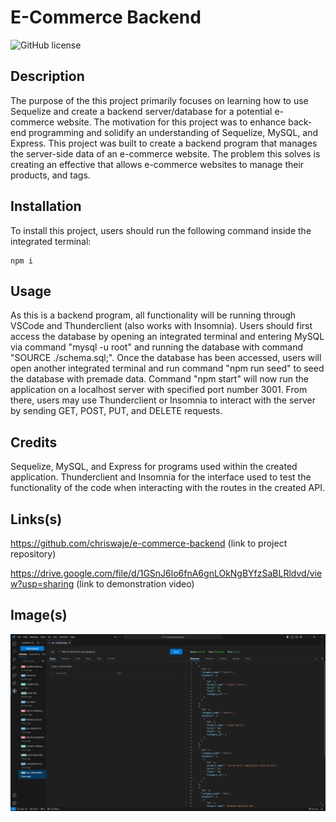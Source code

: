 # E-Commerce Backend

![GitHub license](https://img.shields.io/badge/license-MIT-blue.svg)

## Description

The purpose of the this project primarily focuses on learning how to use Sequelize and create a backend server/database for a potential e-commerce website. The motivation for this project was to enhance back-end programming and solidify an understanding of Sequelize, MySQL, and Express. This project was built to create a backend program that manages the server-side data of an e-commerce website. The problem this solves is creating an effective that allows e-commerce websites to manage their products, and tags. 

## Installation

To install this project, users should run the following command inside the integrated terminal:
````
npm i
````

## Usage 

As this is a backend program, all functionality will be running through VSCode and Thunderclient (also works with Insomnia). Users should first access the database by opening an integrated terminal and entering MySQL via command "mysql -u root" and running the database with command "SOURCE ./schema.sql;". Once the database has been accessed, users will open another integrated terminal and run command "npm run seed" to seed the database with premade data. Command "npm start" will now run the application on a localhost server with specified port number 3001. From there, users may use Thunderclient or Insomnia to interact with the server by sending GET, POST, PUT, and DELETE requests.

## Credits 

Sequelize, MySQL, and Express for programs used within the created application. Thunderclient and Insomnia for the interface used to test the functionality of the code when interacting with the routes in the created API. 

## Links(s)

https://github.com/chriswaje/e-commerce-backend (link to project repository)

https://drive.google.com/file/d/1GSnJ6lo6fnA6gnLOkNgBYfzSaBLRldvd/view?usp=sharing (link to demonstration video)

## Image(s)

![](./assets/images/e-commerce-backend.png)